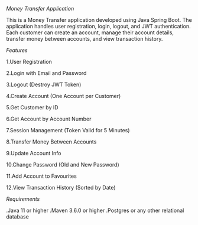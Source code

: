 *Money Transfer Application*

This is a Money Transfer application developed using Java Spring Boot. The application handles user registration, login, logout, and JWT authentication. Each customer can create an account, manage their account details, transfer money between accounts, and view transaction history.

*Features*

1.User Registration

2.Login with Email and Password

3.Logout (Destroy JWT Token)

4.Create Account (One Account per Customer)

5.Get Customer by ID

6.Get Account by Account Number

7.Session Management (Token Valid for 5 Minutes)

8.Transfer Money Between Accounts

9.Update Account Info

10.Change Password (Old and New Password)

11.Add Account to Favourites

12.View Transaction History (Sorted by Date)

*Requirements*

.Java 11 or higher
.Maven 3.6.0 or higher
.Postgres or any other relational database

